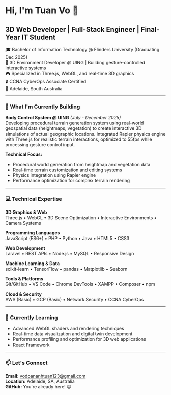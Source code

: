 # Hi, I'm Tuan Vo 👋

## 3D Web Developer | Full-Stack Engineer | Final-Year IT Student

🎓 Bachelor of Information Technology @ Flinders University (Graduating Dec 2025)  
💼 3D Environment Developer @ UING | Building gesture-controlled interactive systems  
🎮 Specialized in Three.js, WebGL, and real-time 3D graphics  
🔒 CCNA CyberOps Associate Certified  
📍 Adelaide, South Australia

---

### 🚀 What I'm Currently Building

**Body Control System @ UING** *(July - December 2025)*  
Developing procedural terrain generation system using real-world geospatial data (heightmaps, vegetation) to create interactive 3D simulations of actual geographic locations. Integrated Rapier physics engine with Three.js for realistic terrain interactions, optimized to 55fps while processing gesture control input.

**Technical Focus:**
- Procedural world generation from heightmap and vegetation data
- Real-time terrain customization and editing systems
- Physics integration using Rapier engine
- Performance optimization for complex terrain rendering

---

### 💻 Technical Expertise

**3D Graphics & Web**  
Three.js • WebGL • 3D Scene Optimization • Interactive Environments • Camera Systems

**Programming Languages**  
JavaScript (ES6+) • PHP • Python • Java • HTML5 • CSS3

**Web Development**  
Laravel • REST APIs • Node.js • MySQL • Responsive Design

**Machine Learning & Data**  
scikit-learn • TensorFlow • pandas • Matplotlib • Seaborn

**Tools & Platforms**  
Git/GitHub • VS Code • Chrome DevTools • XAMPP • Composer • npm

**Cloud & Security**  
AWS (Basic) • GCP (Basic) • Network Security • CCNA CyberOps

---

### 🎯 Currently Learning

- Advanced WebGL shaders and rendering techniques
- Real-time data visualization and digital twin development
- Performance profiling and optimization for 3D web applications
- React Framework

---

### 📫 Let's Connect

**Email:** vodoananhtuan123@gmail.com  
**Location:** Adelaide, SA, Australia  
**GitHub:** You're already here! 😊
